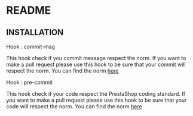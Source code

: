 README
======


INSTALLATION
--------

Hook : commit-msg

This hook check if you commit message respect the norm. If you want to make a pull request please use this hook to be sure that your commit will respect the norm.
You can find the norm [here][1]

Hook : pre-commit

This hook check if your code respect the PrestaShop coding standard. If you want to make a pull request please use this hook to be sure that your code will respect the norm.
You can find the norm [here][2]




[1]: http://docs.prestashop.com/display/PS15/How+to+write+a+commit+message
[2]: http://docs.prestashop.com/display/PS15/Coding+Standard